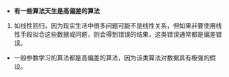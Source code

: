 - **有一些算法天生是高偏差的算法**

1. 如线性回归，因为现实生活中很多问题可能不是线性关系，但如果非要使用线性手段拟合这些数据或问题，则会得到错误的结果，这类错误通常都是偏差错误。

- 一般参数学习的算法都是高偏差的算法，因为该类算法对数据具有极强的假设。
